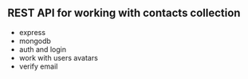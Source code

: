 ## REST API for working with contacts collection

- express
- mongodb
- auth and login
- work with users avatars
- verify email
